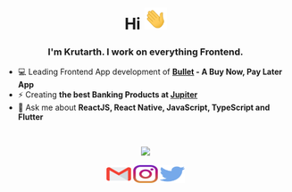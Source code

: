 <h1 align="center">Hi <img src="https://raw.githubusercontent.com/ABSphreak/ABSphreak/master/gifs/Hi.gif" width="40px" /></h1>
<h3 align="center">I'm Krutarth. I work on everything Frontend.</h3>

- 💻 Leading Frontend App development of **[Bullet](https://bullet.money/) - A Buy Now, Pay Later App**
- ⚡ Creating **the best Banking Products at [Jupiter](https://jupiter.money)**
- 💬 Ask me about **ReactJS, React Native, JavaScript, TypeScript and Flutter**

<br />

<p align="center">
  <img src="https://github-readme-stats-five-lyart.vercel.app/api?username=krutarth-h-dave&theme=react&show_icons=true&count_private=true&hide=stars">
</p>

<p align="center">
  <a href="mailto:krutarth.h.dave@gmail.com" target="blank"><img src="https://raw.githubusercontent.com/tusharsadhwani/tusharsadhwani/master/icons/gmail.svg" height="32" width="44" /></a>
  <a href="https://instagram.com/krutarth_dave" target="blank"><img src="https://raw.githubusercontent.com/tusharsadhwani/tusharsadhwani/master/icons/instagram.svg" height="32" width="44" /></a>
  <a href="https://twitter.com/Krutarth_H_Dave" target="blank"><img src="https://raw.githubusercontent.com/tusharsadhwani/tusharsadhwani/master/icons/twitter.svg" height="32" width="44" /></a>
</p>
